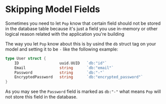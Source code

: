 # Skipping Model Fields

Sometimes you need to let `Pop` know that certain field should not be stored in the database table because it's just a field you use in-memory or other logical reason related with the application you're building

The way you let `Pop` know about this is by usind the `db` struct tag on your model and setting it to be `-` like the following example:

```go
type User struct {
    ID                  uuid.UUID   `db:"id"`
    Email               string      `db:"email"`
    Password            string      `db:"-"`
    EncryptedPassword   string      `db:"encrypted_password"`
}
```

As you may see the `Password` field is marked as `db:"-"` what means `Pop` will not store this field in the database.